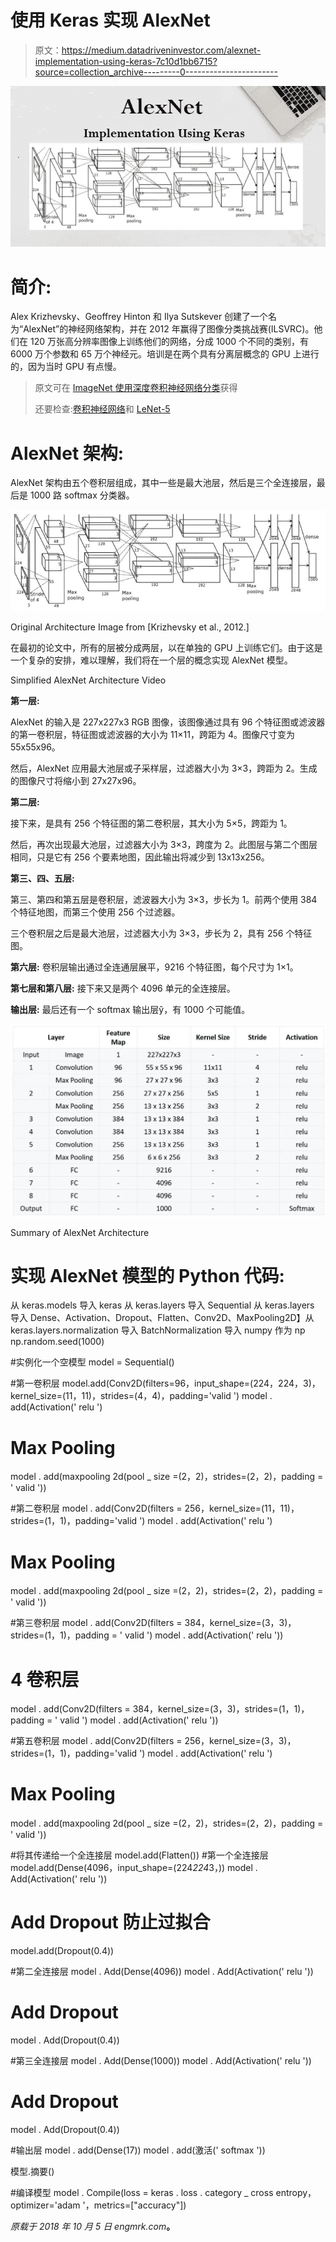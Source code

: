 # 使用 Keras 实现 AlexNet

> 原文：<https://medium.datadriveninvestor.com/alexnet-implementation-using-keras-7c10d1bb6715?source=collection_archive---------0----------------------->

![](img/5942307758c6aa84457703891f080d52.png)

# 简介:

Alex Krizhevsky、Geoffrey Hinton 和 Ilya Sutskever 创建了一个名为“AlexNet”的神经网络架构，并在 2012 年赢得了图像分类挑战赛(ILSVRC)。他们在 120 万张高分辨率图像上训练他们的网络，分成 1000 个不同的类别，有 6000 万个参数和 65 万个神经元。培训是在两个具有分离层概念的 GPU 上进行的，因为当时 GPU 有点慢。

> 原文可在 [ImageNet 使用深度卷积神经网络分类](https://papers.nips.cc/paper/4824-imagenet-classification-with-deep-convolutional-neural-networks.pdf)获得
> 
> 还要检查:[卷积神经网络](https://engmrk.com/convolutional-neural-network-3/)和 [LeNet-5](https://engmrk.com/lenet-5-a-classic-cnn-architecture/)

# AlexNet 架构:

AlexNet 架构由五个卷积层组成，其中一些是最大池层，然后是三个全连接层，最后是 1000 路 softmax 分类器。

![](img/33a83c0d613abd8372394069d0ae3ae6.png)

Original Architecture Image from [Krizhevsky et al., 2012.]

在最初的论文中，所有的层被分成两层，以在单独的 GPU 上训练它们。由于这是一个复杂的安排，难以理解，我们将在一个层的概念实现 AlexNet 模型。

Simplified AlexNet Architecture Video

**第一层:**

AlexNet 的输入是 227x227x3 RGB 图像，该图像通过具有 96 个特征图或滤波器的第一卷积层，特征图或滤波器的大小为 11×11，跨距为 4。图像尺寸变为 55x55x96。

然后，AlexNet 应用最大池层或子采样层，过滤器大小为 3×3，跨距为 2。生成的图像尺寸将缩小到 27x27x96。

**第二层:**

接下来，是具有 256 个特征图的第二卷积层，其大小为 5×5，跨距为 1。

然后，再次出现最大池层，过滤器大小为 3×3，跨度为 2。此图层与第二个图层相同，只是它有 256 个要素地图，因此输出将减少到 13x13x256。

**第三、四、五层:**

第三、第四和第五层是卷积层，滤波器大小为 3×3，步长为 1。前两个使用 384 个特征地图，而第三个使用 256 个过滤器。

三个卷积层之后是最大池层，过滤器大小为 3×3，步长为 2，具有 256 个特征图。

**第六层:**
卷积层输出通过全连通层展平，9216 个特征图，每个尺寸为 1×1。

**第七层和第八层:**
接下来又是两个 4096 单元的全连接层。

**输出层:**
最后还有一个 softmax 输出层ŷ，有 1000 个可能值。

![](img/c8d38cf55e1c8e04ecb04a44ce76a748.png)

Summary of AlexNet Architecture

# 实现 AlexNet 模型的 Python 代码:

从 keras.models 导入 keras
从 keras.layers 导入 Sequential
从 keras.layers 导入 Dense、Activation、Dropout、Flatten、Conv2D、MaxPooling2D】从 keras.layers.normalization 导入 BatchNormalization
导入 numpy 作为 np
np.random.seed(1000)

#实例化一个空模型
model = Sequential()

#第一卷积层
model.add(Conv2D(filters=96，input_shape=(224，224，3)，kernel_size=(11，11)，strides=(4，4)，padding='valid ')
model . add(Activation(' relu ')
# Max Pooling
model . add(maxpooling 2d(pool _ size =(2，2)，strides=(2，2)，padding = ' valid '))

#第二卷积层
model . add(Conv2D(filters = 256，kernel_size=(11，11)，strides=(1，1)，padding='valid ')
model . add(Activation(' relu ')
# Max Pooling
model . add(maxpooling 2d(pool _ size =(2，2)，strides=(2，2)，padding = ' valid '))

#第三卷积层
model . add(Conv2D(filters = 384，kernel_size=(3，3)，strides=(1，1)，padding = ' valid ')
model . add(Activation(' relu '))

# 4 卷积层
model . add(Conv2D(filters = 384，kernel_size=(3，3)，strides=(1，1)，padding = ' valid ')
model . add(Activation(' relu '))

#第五卷积层
model . add(Conv2D(filters = 256，kernel_size=(3，3)，strides=(1，1)，padding='valid ')
model . add(Activation(' relu ')
# Max Pooling
model . add(maxpooling 2d(pool _ size =(2，2)，strides=(2，2)，padding = ' valid '))

#将其传递给一个全连接层
model.add(Flatten())
#第一个全连接层
model.add(Dense(4096，input_shape=(224*224*3，))
model . Add(Activation(' relu '))
# Add Dropout 防止过拟合
model.add(Dropout(0.4))

#第二全连接层
model . Add(Dense(4096))
model . Add(Activation(' relu '))
# Add Dropout
model . Add(Dropout(0.4))

#第三全连接层
model . Add(Dense(1000))
model . Add(Activation(' relu '))
# Add Dropout
model . Add(Dropout(0.4))

#输出层
model . add(Dense(17))
model . add(激活(' softmax '))

模型.摘要()

#编译模型
model . Compile(loss = keras . loss . category _ cross entropy，optimizer='adam '，metrics=["accuracy"])

*原载于 2018 年 10 月 5 日 engmrk.com*[](https://engmrk.com/alexnet-implementation-using-keras/)**。**